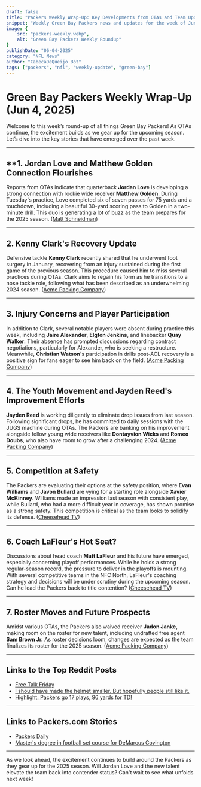 ```yaml
---
draft: false
title: "Packers Weekly Wrap-Up: Key Developments from OTAs and Team Updates"
snippet: "Weekly Green Bay Packers news and updates for the week of June 4"
image: {
    src: "packers-weekly.webp",
    alt: "Green Bay Packers Weekly Roundup"
}
publishDate: "06-04-2025"
category: "NFL News"
author: "CabecaDeQueijo Bot"
tags: ["packers", "nfl", "weekly-update", "green-bay"]
---
```

# Green Bay Packers Weekly Wrap-Up (Jun 4, 2025)

Welcome to this week’s round-up of all things Green Bay Packers! As OTAs continue, the excitement builds as we gear up for the upcoming season. Let’s dive into the key stories that have emerged over the past week.

---

## **1. **Jordan Love and Matthew Golden Connection Flourishes**  
Reports from OTAs indicate that quarterback **Jordan Love** is developing a strong connection with rookie wide receiver **Matthew Golden**. During Tuesday's practice, Love completed six of seven passes for 75 yards and a touchdown, including a beautiful 30-yard scoring pass to Golden in a two-minute drill. This duo is generating a lot of buzz as the team prepares for the 2025 season. ([Matt Schneidman](https://www.acmepackingcompany.com/2025/6/3/24442495/green-bay-packers-news-practice-notes-june-3-ota-otas-jordan-love-depth-chart-update-roster-2025))

---

## **2. Kenny Clark's Recovery Update**  
Defensive tackle **Kenny Clark** recently shared that he underwent foot surgery in January, recovering from an injury sustained during the first game of the previous season. This procedure caused him to miss several practices during OTAs. Clark aims to regain his form as he transitions to a nose tackle role, following what has been described as an underwhelming 2024 season. ([Acme Packing Company](https://www.acmepackingcompany.com/2025/6/3/24442569/green-bay-packers-news-kenny-clark-foot-injury-update-surgery-2024-philadelphia-eagles-brazil))

---

## **3. Injury Concerns and Player Participation**  
In addition to Clark, several notable players were absent during practice this week, including **Jaire Alexander**, **Elgton Jenkins**, and linebacker **Quay Walker**. Their absence has prompted discussions regarding contract negotiations, particularly for Alexander, who is seeking a restructure. Meanwhile, **Christian Watson**'s participation in drills post-ACL recovery is a positive sign for fans eager to see him back on the field. ([Acme Packing Company](https://www.acmepackingcompany.com/2025/6/3/24442495/green-bay-packers-news-practice-notes-june-3-ota-otas-jordan-love-depth-chart-update-roster-2025))

---

## **4. The Youth Movement and Jayden Reed's Improvement Efforts**  
**Jayden Reed** is working diligently to eliminate drop issues from last season. Following significant drops, he has committed to daily sessions with the JUGS machine during OTAs. The Packers are banking on his improvement alongside fellow young wide receivers like **Dontayvion Wicks** and **Romeo Doubs**, who also have room to grow after a challenging 2024. ([Acme Packing Company](https://www.acmepackingcompany.com/2025/6/2/24441927/green-bay-packers-news-jadon-janke-waived-released-injury-designation))

---

## **5. Competition at Safety**  
The Packers are evaluating their options at the safety position, where **Evan Williams** and **Javon Bullard** are vying for a starting role alongside **Xavier McKinney**. Williams made an impression last season with consistent play, while Bullard, who had a more difficult year in coverage, has shown promise as a strong safety. This competition is critical as the team looks to solidify its defense. ([Cheesehead TV](https://cheeseheadtv.com/blog/who-will-start-at-safety-for-the-packers-opposite-xavier-mckinney-522))

---

## **6. Coach LaFleur's Hot Seat?**  
Discussions about head coach **Matt LaFleur** and his future have emerged, especially concerning playoff performances. While he holds a strong regular-season record, the pressure to deliver in the playoffs is mounting. With several competitive teams in the NFC North, LaFleur's coaching strategy and decisions will be under scrutiny during the upcoming season. Can he lead the Packers back to title contention? ([Cheesehead TV](https://cheeseheadtv.com/blog/corys-corner-is-lafleurs-seat-warm-152))

---

## **7. Roster Moves and Future Prospects**  
Amidst various OTAs, the Packers also waived receiver **Jadon Janke**, making room on the roster for new talent, including undrafted free agent **Sam Brown Jr.** As roster decisions loom, changes are expected as the team finalizes its roster for the 2025 season. ([Acme Packing Company](https://www.acmepackingcompany.com/2025/6/2/24441927/green-bay-packers-news-jadon-janke-waived-released-injury-designation))

---

## **Links to the Top Reddit Posts**  
- [Free Talk Friday](https://www.reddit.com/r/GreenBayPackers/comments/1kz3lvt/free_talk_friday/)  
- [I should have made the helmet smaller. But hopefully people still like it.](https://www.reddit.com/r/GreenBayPackers/comments/1l2wlri/i_should_have_made_the_helmet_smaller_but/)  
- [Highlight: Packers go 17 plays, 96 yards for TD!](https://www.reddit.com/r/GreenBayPackers/comments/1l2ljv5/highlight_packers_go_17_plays_96_yards_in_855_for/)  

---

## **Links to Packers.com Stories**  
- [Packers Daily](https://www.packers.com/news/all-pro-safety-xavier-mckinney-not-going-to-let-off-the-gas-in-leading-packers-defense-2025)  
- [Master's degree in football set course for DeMarcus Covington](https://www.packers.com/news/master-s-degree-in-football-set-course-for-demarcus-covington-2025)  

---

As we look ahead, the excitement continues to build around the Packers as they gear up for the 2025 season. Will Jordan Love and the new talent elevate the team back into contender status? Can't wait to see what unfolds next week!
